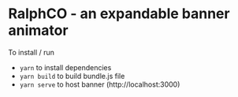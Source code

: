 # RalphCO - an expandable banner animator

To install / run
- `yarn` to install dependencies
- `yarn build` to build bundle.js file
- `yarn serve` to host banner (http://localhost:3000)